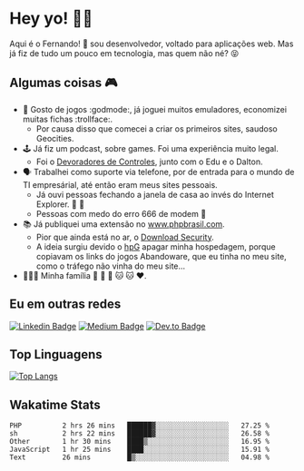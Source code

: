 # Hey yo! :man_technologist:

Aqui é o Fernando! :metal: sou desenvolvedor, voltado para aplicações web. Mas já fiz de tudo um pouco em tecnologia, mas quem não né? :stuck_out_tongue_closed_eyes:

## Algumas coisas :video_game:

- :exploding_head: Gosto de jogos :godmode:, já joguei muitos emuladores, economizei muitas fichas :trollface:.
  - Por causa disso que comecei a criar os primeiros sites, saudoso Geocities.
- :joystick: Já fiz um podcast, sobre games. Foi uma experiência muito legal. 
  - Foi o [Devoradores de Controles](https://github.com/devoradores), junto com o Edu e o Dalton.
- :speaking_head: Trabalhei como suporte via telefone, por de entrada para o mundo de TI empresárial, até então eram meus sites pessoais.
  - Já ouvi pessoas fechando a janela de casa ao invés do Internet Explorer. :art: :older_man:
  - Pessoas com medo do erro 666 de modem :imp:
- :books: Já publiquei uma extensão no www.phpbrasil.com.
  - Pior que ainda está no ar, o [Download Security](http://phpbrasil.com/script/VMfHGdsHYDJz/download-security).
  - A ideia surgiu devido o [hpG](http://hpg.com.br/) apagar minha hospedagem, porque copiavam os links do jogos Abandoware, que eu tinha no meu site, como o tráfego não vinha do meu site...
- :family_man_woman_girl: Minha família :man: :woman: :girl: :cat: :cat: :heart:.

## Eu em outras redes 

[![Linkedin Badge](http://img.shields.io/badge/-liraf-black?style=flat&logo=Linkedin&logoColor=white&link=https://linkedin.com/in/liraf)](https://linkedin.com/in/liraf/)
[![Medium Badge](http://img.shields.io/badge/-liraf-black?style=flat&logo=Medium&logoColor=white&link=https://medium.com/@liraf)](https://medium.com/@liraf)
[![Dev.to Badge](http://img.shields.io/badge/-lira-black?style=flat&logo=dev.to&logoColor=white&link=https://dev.to/lira)](https://dev.to/lira)

## Top Linguagens

[![Top Langs](https://github-readme-stats.vercel.app/api/top-langs/?username=lira&langs_count=8)](https://github.com/lira)

## Wakatime Stats

<!--START_SECTION:waka-->
```text
PHP          2 hrs 26 mins   ██████▓░░░░░░░░░░░░░░░░░░   27.25 % 
sh           2 hrs 22 mins   ██████▓░░░░░░░░░░░░░░░░░░   26.58 % 
Other        1 hr 30 mins    ████▒░░░░░░░░░░░░░░░░░░░░   16.95 % 
JavaScript   1 hr 25 mins    ████░░░░░░░░░░░░░░░░░░░░░   15.91 % 
Text         26 mins         █▒░░░░░░░░░░░░░░░░░░░░░░░   04.98 % 
```
<!--END_SECTION:waka-->
